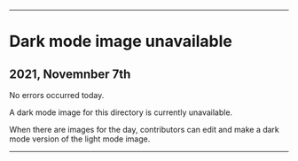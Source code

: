 
***

# Dark mode image unavailable

## 2021, Novemnber 7th

No errors occurred today.

A dark mode image for this directory is currently unavailable.

When there are images for the day, contributors can edit and make a dark mode version of the light mode image.

***
